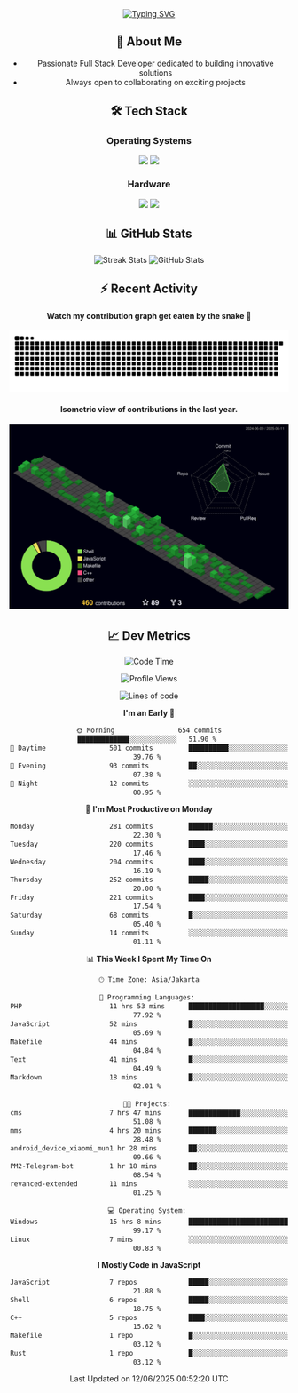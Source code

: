 <div align="center" style="max-width: 900px; margin: auto;">
<a href="https://github.com/thunderkex">
  <img src="https://readme-typing-svg.herokuapp.com?font=Fira+Code&pause=1000&center=true&vCenter=true&width=435&lines=Ha+ha!+I+am+here!;Told+you+a+storm+was+coming!" alt="Typing SVG" />
</a>

## 👋 About Me
- Passionate Full Stack Developer dedicated to building innovative solutions
- Always open to collaborating on exciting projects

## 🛠️ Tech Stack
### Operating Systems
<a href="#"><img src="https://img.shields.io/badge/Linux-FCC624?style=flat&logo=linux&logoColor=black"></a>
<a href="#"><img src="https://img.shields.io/badge/Windows-0078D6?style=flat&logo=windows&logoColor=white"></a>

### Hardware
<a href="#"><img src="https://img.shields.io/badge/Raspberry%20Pi-C51A4A?style=flat&logo=raspberrypi&logoColor=white"></a>
<a href="#"><img src="https://img.shields.io/badge/Arduino-00979D?style=flat&logo=Arduino&logoColor=white"></a>

## 📊 GitHub Stats
<div align="center">
  <img src="https://streak-stats.demolab.com?user=thunderkex&theme=tokyonight-duo&border_radius=20" alt="Streak Stats" />
  <img src="https://github-readme-stats.vercel.app/api?username=thunderkex&show_icons=true&theme=tokyonight&border_radius=20" alt="GitHub Stats" />
</div>

## ⚡ Recent Activity
<h4>Watch my contribution graph get eaten by the snake 🐍</h4>
<img width="600em" alt="thunderkex's Github commit snake" src="https://raw.githubusercontent.com/thunderkex/thunderkex/output/grid-snake-ov.svg" />

<h4>Isometric view of contributions in the last year.</h4>
<a href="./profile-3d-contrib/profile-night-green.svg">
	<img width="600em" src="./profile-3d-contrib/profile-night-green.svg">
</a>

## 📈 Dev Metrics
<!--START_SECTION:waka-->
![Code Time](http://img.shields.io/badge/Code%20Time-1%2C321%20hrs%2030%20mins-blue)

![Profile Views](http://img.shields.io/badge/Profile%20Views-1-blue)

![Lines of code](https://img.shields.io/badge/From%20Hello%20World%20I%27ve%20Written-3.4%20million%20lines%20of%20code-blue)

**I'm an Early 🐤** 

```text
🌞 Morning                654 commits         █████████████░░░░░░░░░░░░   51.90 % 
🌆 Daytime                501 commits         ██████████░░░░░░░░░░░░░░░   39.76 % 
🌃 Evening                93 commits          ██░░░░░░░░░░░░░░░░░░░░░░░   07.38 % 
🌙 Night                  12 commits          ░░░░░░░░░░░░░░░░░░░░░░░░░   00.95 % 
```
📅 **I'm Most Productive on Monday** 

```text
Monday                   281 commits         ██████░░░░░░░░░░░░░░░░░░░   22.30 % 
Tuesday                  220 commits         ████░░░░░░░░░░░░░░░░░░░░░   17.46 % 
Wednesday                204 commits         ████░░░░░░░░░░░░░░░░░░░░░   16.19 % 
Thursday                 252 commits         █████░░░░░░░░░░░░░░░░░░░░   20.00 % 
Friday                   221 commits         ████░░░░░░░░░░░░░░░░░░░░░   17.54 % 
Saturday                 68 commits          █░░░░░░░░░░░░░░░░░░░░░░░░   05.40 % 
Sunday                   14 commits          ░░░░░░░░░░░░░░░░░░░░░░░░░   01.11 % 
```


📊 **This Week I Spent My Time On** 

```text
🕑︎ Time Zone: Asia/Jakarta

💬 Programming Languages: 
PHP                      11 hrs 53 mins      ███████████████████░░░░░░   77.92 % 
JavaScript               52 mins             █░░░░░░░░░░░░░░░░░░░░░░░░   05.69 % 
Makefile                 44 mins             █░░░░░░░░░░░░░░░░░░░░░░░░   04.84 % 
Text                     41 mins             █░░░░░░░░░░░░░░░░░░░░░░░░   04.49 % 
Markdown                 18 mins             █░░░░░░░░░░░░░░░░░░░░░░░░   02.01 % 

🐱‍💻 Projects: 
cms                      7 hrs 47 mins       █████████████░░░░░░░░░░░░   51.08 % 
mms                      4 hrs 20 mins       ███████░░░░░░░░░░░░░░░░░░   28.48 % 
android_device_xiaomi_mun1 hr 28 mins        ██░░░░░░░░░░░░░░░░░░░░░░░   09.66 % 
PM2-Telegram-bot         1 hr 18 mins        ██░░░░░░░░░░░░░░░░░░░░░░░   08.54 % 
revanced-extended        11 mins             ░░░░░░░░░░░░░░░░░░░░░░░░░   01.25 % 

💻 Operating System: 
Windows                  15 hrs 8 mins       █████████████████████████   99.17 % 
Linux                    7 mins              ░░░░░░░░░░░░░░░░░░░░░░░░░   00.83 % 
```

**I Mostly Code in JavaScript** 

```text
JavaScript               7 repos             █████░░░░░░░░░░░░░░░░░░░░   21.88 % 
Shell                    6 repos             █████░░░░░░░░░░░░░░░░░░░░   18.75 % 
C++                      5 repos             ████░░░░░░░░░░░░░░░░░░░░░   15.62 % 
Makefile                 1 repo              █░░░░░░░░░░░░░░░░░░░░░░░░   03.12 % 
Rust                     1 repo              █░░░░░░░░░░░░░░░░░░░░░░░░   03.12 % 
```




 Last Updated on 12/06/2025 00:52:20 UTC
<!--END_SECTION:waka-->
</div>
